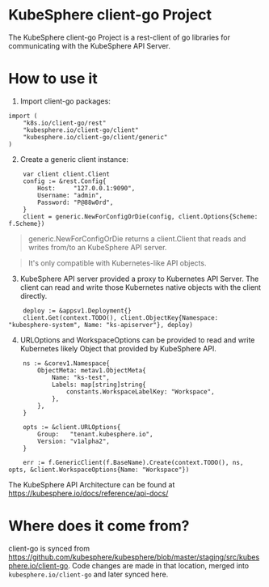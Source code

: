 # KubeSphere client-go Project

The KubeSphere client-go Project is a rest-client of go libraries for communicating with the KubeSphere API Server.

# How to use it

1. Import client-go packages:
```golang
import (
    "k8s.io/client-go/rest"
	"kubesphere.io/client-go/client"
	"kubesphere.io/client-go/client/generic"
)
```
2. Create a generic client instance:
```golang
    var client client.Client
	config := &rest.Config{
		Host:     "127.0.0.1:9090",
		Username: "admin",
		Password: "P@88w0rd",
	}
	client = generic.NewForConfigOrDie(config, client.Options{Scheme: f.Scheme})
```
> generic.NewForConfigOrDie returns a client.Client that reads and writes from/to an KubeSphere API server. 

> It's only compatible with Kubernetes-like API objects.

3. KubeSphere API server provided a proxy to Kubernetes API Server. The client can read and write those Kubernetes native objects with the client directly.

```golang
	deploy := &appsv1.Deployment{}
	client.Get(context.TODO(), client.ObjectKey{Namespace: "kubesphere-system", Name: "ks-apiserver"}, deploy)
```

4. URLOptions and WorkspaceOptions can be provided to read and write Kubernetes likely Object that provided by KubeSphere API.
```golang
	ns := &corev1.Namespace{
		ObjectMeta: metav1.ObjectMeta{
			Name: "ks-test",
			Labels: map[string]string{
				constants.WorkspaceLabelKey: "Workspace",
			},
		},
	}

	opts := &client.URLOptions{
		Group:   "tenant.kubesphere.io",
		Version: "v1alpha2",
	}

	err := f.GenericClient(f.BaseName).Create(context.TODO(), ns, opts, &client.WorkspaceOptions{Name: "Workspace"})
```

The KubeSphere API Architecture can be found at https://kubesphere.io/docs/reference/api-docs/

# Where does it come from?

client-go is synced from https://github.com/kubesphere/kubesphere/blob/master/staging/src/kubesphere.io/client-go. Code changes are made in that location, merged into `kubesphere.io/client-go` and later synced here.